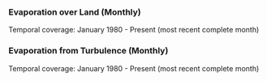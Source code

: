 ### Evaporation over Land (Monthly)
Temporal coverage: January 1980 - Present (most recent complete month)

### Evaporation from Turbulence (Monthly)
Temporal coverage: January 1980 - Present (most recent complete month)
